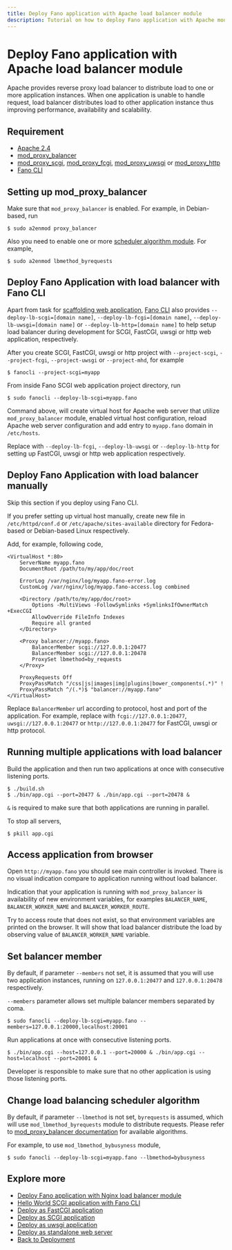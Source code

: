 ```yaml
---
title: Deploy Fano application with Apache load balancer module
description: Tutorial on how to deploy Fano application with Apache mod_proxy_balancer.
---
```


<h1 class="major">Deploy Fano application with Apache load balancer module</h1>

Apache provides reverse proxy load balancer to distribute load to one or more application instances. When one application is unable to handle request, load balancer distributes load to other application instance thus improving performance, availability and scalability.

## Requirement

- [Apache 2.4](https://httpd.apache.org/docs/2.4/)
- [mod_proxy_balancer](https://httpd.apache.org/docs/2.4/mod/mod_proxy_balancer.html)
- [mod_proxy_scgi](https://httpd.apache.org/docs/2.4/mod/mod_proxy_scgi.html), [mod_proxy_fcgi](https://httpd.apache.org/docs/2.4/mod/mod_proxy_fcgi.html), [mod_proxy_uwsgi](https://httpd.apache.org/docs/2.4/mod/mod_proxy_uwsgi.html) or [mod_proxy_http](https://httpd.apache.org/docs/2.4/mod/mod_proxy_http.html)
- [Fano CLI](https://github.com/fanoframework/fano-cli)

## Setting up mod_proxy_balancer

Make sure that `mod_proxy_balancer` is enabled. For example, in Debian-based, run

```
$ sudo a2enmod proxy_balancer
```

Also you need to enable one or more [scheduler algorithm module](/deployment/load-balancer-setup#load-balancing-scheduler-algorithm). For example,

```
$ sudo a2enmod lbmethod_byrequests
```

## <a name="deploy-fano-application-with-load-balancer-with-fano-cli"></a>Deploy Fano Application with load balancer with Fano CLI

Apart from task for [scaffolding web application](/scaffolding-with-fano-cli),
[Fano CLI](https://github.com/fanoframework/fano-cli) also provides `--deploy-lb-scgi=[domain name]`, `--deploy-lb-fcgi=[domain name]`, `--deploy-lb-uwsgi=[domain name]` or `--deploy-lb-http=[domain name]` to help setup load balancer during development for SCGI, FastCGI, uwsgi or http web application, respectively.

After you create SCGI, FastCGI, uwsgi or http project with `--project-scgi`, `--project-fcgi`, `--project-uwsgi` or `--project-mhd`, for example

```
$ fanocli --project-scgi=myapp
```

From inside Fano SCGI web application project directory, run

```
$ sudo fanocli --deploy-lb-scgi=myapp.fano
```

Command above, will create virtual host for Apache web server that utilize `mod_proxy_balancer` module, enabled virtual host configuration, reload Apache web server configuration and add entry to `myapp.fano` domain in `/etc/hosts`.

Replace with `--deploy-lb-fcgi`, `--deploy-lb-uwsgi` or `--deploy-lb-http` for setting up FastCGI, uwsgi or http web application respectively.

## Deploy Fano Application with load balancer manually

Skip this section if you deploy using Fano CLI.

If you prefer setting up virtual host manually, create new file in `/etc/httpd/conf.d` or `/etc/apache/sites-available` directory for Fedora-based or Debian-based Linux respectively.

Add, for example, following code,

```
<VirtualHost *:80>
    ServerName myapp.fano
    DocumentRoot /path/to/my/app/doc/root

    ErrorLog /var/nginx/log/myapp.fano-error.log
    CustomLog /var/nginx/log/myapp.fano-access.log combined

    <Directory /path/to/my/app/doc/root>
        Options -MultiViews -FollowSymlinks +SymlinksIfOwnerMatch +ExecCGI
        AllowOverride FileInfo Indexes
        Require all granted
    </Directory>

    <Proxy balancer://myapp.fano>
        BalancerMember scgi://127.0.0.1:20477
        BalancerMember scgi://127.0.0.1:20478
        ProxySet lbmethod=by_requests
    </Proxy>

    ProxyRequests Off
    ProxyPassMatch "/css|js|images|img|plugins|bower_components(.*)" !
    ProxyPassMatch ^/(.*)$ "balancer://myapp.fano"
</VirtualHost>
```

Replace `BalancerMember` url according to protocol, host and port of the application. For example, replace with `fcgi://127.0.0.1:20477`, `uwsgi://127.0.0.1:20477` or `http://127.0.0.1:20477` for FastCGI, uwsgi or http protocol.

## Running multiple applications with load balancer

Build the application and then run two applications at once with consecutive listening ports.

```
$ ./build.sh
$ ./bin/app.cgi --port=20477 & ./bin/app.cgi --port=20478 &
```

`&` is required to make sure that both applications are running in parallel.

To stop all servers,

```
$ pkill app.cgi
```

## Access application from browser

Open `http://myapp.fano` you should see main controller is invoked. There is no visual indication compare to application running without load balancer.

Indication that your application is running with `mod_proxy_balancer` is availability of new environment variables, for examples `BALANCER_NAME`, `BALANCER_WORKER_NAME` and `BALANCER_WORKER_ROUTE`.

Try to access route that does not exist, so that environment variables are printed on the browser. It will show that load balancer distribute the load by observing value of `BALANCER_WORKER_NAME` variable.

## Set balancer member

By default, if parameter `--members` not set, it is assumed that you will use two application instances, running on `127.0.0.1:20477` and `127.0.0.1:20478` respectively.

`--members` parameter allows set multiple balancer members separated by coma.

```
$ sudo fanocli --deploy-lb-scgi=myapp.fano --members=127.0.0.1:20000,localhost:20001
```

Run applications at once with consecutive listening ports.

```
$ ./bin/app.cgi --host=127.0.0.1 --port=20000 & ./bin/app.cgi --host=localhost --port=20001 &
```

Developer is responsible to make sure that no other application is using those listening ports.

## <a name="load-balancing-scheduler-algorithm"></a>Change load balancing scheduler algorithm

By default, if parameter `--lbmethod` is not set, `byrequests` is assumed, which will use `mod_lbmethod_byrequests` module to distribute requests. Please refer to [mod_proxy_balancer documentation](https://httpd.apache.org/docs/2.4/mod/mod_proxy_balancer.html) for available algorithms.

For example, to use `mod_lbmethod_bybusyness` module,

```
$ sudo fanocli --deploy-lb-scgi=myapp.fano --lbmethod=bybusyness
```

## Explore more

- [Deploy Fano application with Nginx load balancer module](/deployment/load-balancer-setup/nginx)
- [Hello World SCGI application with Fano CLI](/tutorials/hello-world-scgi-application-with-fano-cli)
- [Deploy as FastCGI application](/deployment/fastcgi)
- [Deploy as SCGI application](/deployment/scgi)
- [Deploy as uwsgi application](/deployment/uwsgi)
- [Deploy as standalone web server](/deployment/standalone-web-server)
- [Back to Deployment](/deployment)
